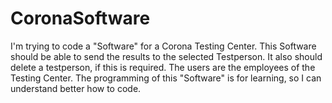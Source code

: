 # CoronaSoftware
I'm trying to code a "Software" for a Corona Testing Center. This Software should be able to send the results to the selected Testperson. It also should delete 
a testperson, if this is required. The users are the employees of the Testing Center. 
The programming of this "Software" is for learning, so I can understand better how to code.
